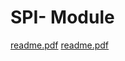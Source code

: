 # SPI- Module
[readme.pdf](https://github.com/user-attachments/files/20924220/readme.pdf)
[readme.pdf](https://github.com/user-attachments/files/20924220/readme.pdf)
